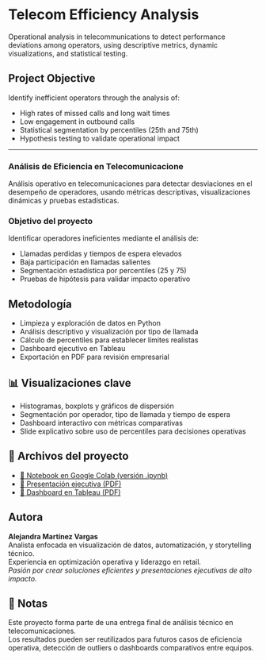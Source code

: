# Telecom Efficiency Analysis
Operational analysis in telecommunications to detect performance deviations among operators, using descriptive metrics, dynamic visualizations, and statistical testing.

## Project Objective

Identify inefficient operators through the analysis of:
- High rates of missed calls and long wait times  
- Low engagement in outbound calls  
- Statistical segmentation by percentiles (25th and 75th)  
- Hypothesis testing to validate operational impact

---

### Análisis de Eficiencia en Telecomunicacione
Análisis operativo en telecomunicaciones para detectar desviaciones en el desempeño de operadores, usando métricas descriptivas, visualizaciones dinámicas y pruebas estadísticas.

### Objetivo del proyecto

Identificar operadores ineficientes mediante el análisis de:
- Llamadas perdidas y tiempos de espera elevados
- Baja participación en llamadas salientes
- Segmentación estadística por percentiles (25 y 75)
- Pruebas de hipótesis para validar impacto operativo

## Metodología

- Limpieza y exploración de datos en Python
- Análisis descriptivo y visualización por tipo de llamada
- Cálculo de percentiles para establecer límites realistas
- Dashboard ejecutivo en Tableau
- Exportación en PDF para revisión empresarial

## 📊 Visualizaciones clave

- Histogramas, boxplots y gráficos de dispersión
- Segmentación por operador, tipo de llamada y tiempo de espera
- Dashboard interactivo con métricas comparativas
- Slide explicativo sobre uso de percentiles para decisiones operativas

## 📁 Archivos del proyecto

- [📓 Notebook en Google Colab (versión .ipynb)](proyecto_telecomunicaciones.ipynb)
- [📄 Presentación ejecutiva (PDF)](https://drive.google.com/file/d/1FtUoVixToL96iVUtPQU92hcAccJI2Gyn/view?usp=sharing)
- [📄 Dashboard en Tableau (PDF)](https://drive.google.com/file/d/1fWl6Jj55M_QB661WJ6mTVNVFUdJdwWx8/view?usp=sharing)

## Autora

**Alejandra Martínez Vargas**  
Analista enfocada en visualización de datos, automatización, y storytelling técnico.  
Experiencia en optimización operativa y liderazgo en retail.  
_Pasión por crear soluciones eficientes y presentaciones ejecutivas de alto impacto._

## 🚀 Notas

Este proyecto forma parte de una entrega final de análisis técnico en telecomunicaciones.  
Los resultados pueden ser reutilizados para futuros casos de eficiencia operativa, detección de outliers o dashboards comparativos entre equipos.



